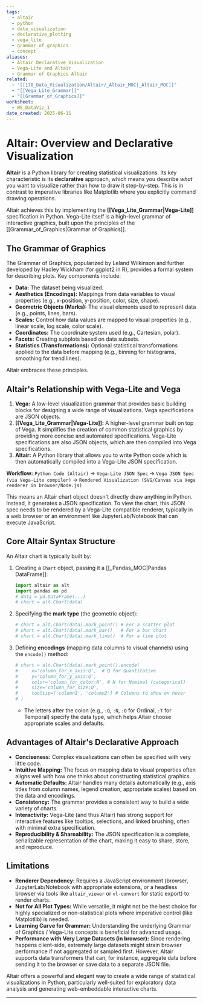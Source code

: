 ```yaml
---
tags:
  - altair
  - python
  - data_visualization
  - declarative_plotting
  - vega_lite
  - grammar_of_graphics
  - concept
aliases:
  - Altair Declarative Visualization
  - Vega-Lite and Altair
  - Grammar of Graphics Altair
related:
  - "[[170_Data_Visualization/Altair/_Altair_MOC|_Altair_MOC]]"
  - "[[Vega_Lite_Grammar]]"
  - "[[Grammar_of_Graphics]]"
worksheet:
  - WS_DataViz_1
date_created: 2025-06-11
---
```

# Altair: Overview and Declarative Visualization

**Altair** is a Python library for creating statistical visualizations. Its key characteristic is its **declarative** approach, which means you describe *what* you want to visualize rather than *how* to draw it step-by-step. This is in contrast to imperative libraries like Matplotlib where you explicitly command drawing operations.

Altair achieves this by implementing the **[[Vega_Lite_Grammar|Vega-Lite]]** specification in Python. Vega-Lite itself is a high-level grammar of interactive graphics, built upon the principles of the [[Grammar_of_Graphics|Grammar of Graphics]].

## The Grammar of Graphics
The Grammar of Graphics, popularized by Leland Wilkinson and further developed by Hadley Wickham (for ggplot2 in R), provides a formal system for describing plots. Key components include:
-   **Data:** The dataset being visualized.
-   **Aesthetics (Encodings):** Mappings from data variables to visual properties (e.g., x-position, y-position, color, size, shape).
-   **Geometric Objects (Marks):** The visual elements used to represent data (e.g., points, lines, bars).
-   **Scales:** Control how data values are mapped to visual properties (e.g., linear scale, log scale, color scale).
-   **Coordinates:** The coordinate system used (e.g., Cartesian, polar).
-   **Facets:** Creating subplots based on data subsets.
-   **Statistics (Transformations):** Optional statistical transformations applied to the data before mapping (e.g., binning for histograms, smoothing for trend lines).

Altair embraces these principles.

## Altair's Relationship with Vega-Lite and Vega
1.  **Vega:** A low-level visualization grammar that provides basic building blocks for designing a wide range of visualizations. Vega specifications are JSON objects.
2.  **[[Vega_Lite_Grammar|Vega-Lite]]:** A higher-level grammar built on top of Vega. It simplifies the creation of common statistical graphics by providing more concise and automated specifications. Vega-Lite specifications are also JSON objects, which are then compiled into Vega specifications.
3.  **Altair:** A Python library that allows you to write Python code which is then automatically compiled into a Vega-Lite JSON specification.

**Workflow:**
`Python Code (Altair)` -> `Vega-Lite JSON Spec` -> `Vega JSON Spec (via Vega-Lite compiler)` -> `Rendered Visualization (SVG/Canvas via Vega renderer in browser/Node.js)`

This means an Altair chart object doesn't directly draw anything in Python. Instead, it generates a JSON specification. To view the chart, this JSON spec needs to be rendered by a Vega-Lite compatible renderer, typically in a web browser or an environment like JupyterLab/Notebook that can execute JavaScript.

## Core Altair Syntax Structure
An Altair chart is typically built by:
1.  Creating a `Chart` object, passing it a [[_Pandas_MOC|Pandas DataFrame]]:
    ```python
    import altair as alt
    import pandas as pd
    # data = pd.DataFrame(...)
    # chart = alt.Chart(data)
    ```
2.  Specifying the **mark type** (the geometric object):
    ```python
    # chart = alt.Chart(data).mark_point() # For a scatter plot
    # chart = alt.Chart(data).mark_bar()   # For a bar chart
    # chart = alt.Chart(data).mark_line()  # For a line plot
    ```
3.  Defining **encodings** (mapping data columns to visual channels) using the `encode()` method:
    ```python
    # chart = alt.Chart(data).mark_point().encode(
    #     x='column_for_x_axis:Q',  # Q for Quantitative
    #     y='column_for_y_axis:Q',
    #     color='column_for_color:N', # N for Nominal (categorical)
    #     size='column_for_size:Q',
    #     tooltip=['column1', 'column2'] # Columns to show on hover
    # )
    ```
    -   The letters after the colon (e.g., `:Q`, `:N`, `:O` for Ordinal, `:T` for Temporal) specify the data type, which helps Altair choose appropriate scales and defaults.

## Advantages of Altair's Declarative Approach
-   **Conciseness:** Complex visualizations can often be specified with very little code.
-   **Intuitive Mapping:** The focus on mapping data to visual properties often aligns well with how one thinks about constructing statistical graphics.
-   **Automatic Defaults:** Altair handles many details automatically (e.g., axis titles from column names, legend creation, appropriate scales) based on the data and encodings.
-   **Consistency:** The grammar provides a consistent way to build a wide variety of charts.
-   **Interactivity:** Vega-Lite (and thus Altair) has strong support for interactive features like tooltips, selections, and linked brushing, often with minimal extra specification.
-   **Reproducibility & Shareability:** The JSON specification is a complete, serializable representation of the chart, making it easy to share, store, and reproduce.

## Limitations
-   **Renderer Dependency:** Requires a JavaScript environment (browser, JupyterLab/Notebook with appropriate extensions, or a headless browser via tools like `altair_viewer` or `vl-convert` for static export) to render charts.
-   **Not for All Plot Types:** While versatile, it might not be the best choice for highly specialized or non-statistical plots where imperative control (like Matplotlib) is needed.
-   **Learning Curve for Grammar:** Understanding the underlying Grammar of Graphics / Vega-Lite concepts is beneficial for advanced usage.
-   **Performance with Very Large Datasets (in browser):** Since rendering happens client-side, extremely large datasets might strain browser performance if not aggregated or sampled first. However, Altair supports data transformers that can, for instance, aggregate data before sending it to the browser or save data to a separate JSON file.

Altair offers a powerful and elegant way to create a wide range of statistical visualizations in Python, particularly well-suited for exploratory data analysis and generating web-embeddable interactive charts.

---